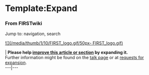 # Template:Expand

### From FIRSTwiki

Jump to: navigation, search

[![](/media/thumb/1/10/FIRST_logo.gif/50px-
FIRST_logo.gif)](Image:FIRST_logo.gif "" )

| **Please help [improve this article or
section](http://www.firstwiki.net/index.php?title=Expand&action=edit
"http://www.firstwiki.net/index.php?title=Expand&action=edit" ) by expanding
it.**  
Further information might be found on the [talk
page](/index.php?title=Template_talk:Expand&action=edit "Template talk:Expand"
) or at [requests for expansion](FIRSTwiki:Requests_for_expansion
"FIRSTwiki:Requests for expansion" ).  
---|---  
  
